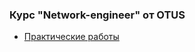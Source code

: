 ### Курс "Network-engineer" от OTUS
* [Практические работы](https://github.com/CRCL22/Network-engineer/blob/main/labs)
